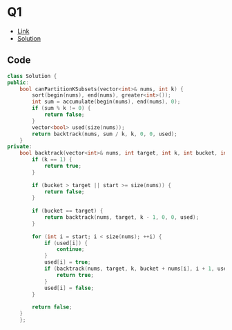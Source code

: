 # Q1

-   [Link](https://leetcode.com/problems/partition-to-k-equal-sum-subsets/)
-   [Solution](https://leetcode.com/problems/partition-to-k-equal-sum-subsets/submissions/881823766/)

## Code

```cpp
class Solution {
public:
    bool canPartitionKSubsets(vector<int>& nums, int k) {
        sort(begin(nums), end(nums), greater<int>());
        int sum = accumulate(begin(nums), end(nums), 0);
        if (sum % k != 0) {
            return false;
        }
        vector<bool> used(size(nums));
        return backtrack(nums, sum / k, k, 0, 0, used);
    }
private:
    bool backtrack(vector<int>& nums, int target, int k, int bucket, int start, vector<bool>& used) {
        if (k == 1) {
            return true;
        }
        
        if (bucket > target || start >= size(nums)) {
            return false;
        }
        
        if (bucket == target) {
            return backtrack(nums, target, k - 1, 0, 0, used);
        }
        
        for (int i = start; i < size(nums); ++i) {
            if (used[i]) {
                continue;
            }
            used[i] = true;
            if (backtrack(nums, target, k, bucket + nums[i], i + 1, used)) {
                return true;
            }
            used[i] = false;
        }
        
        return false;
    }
    };
```